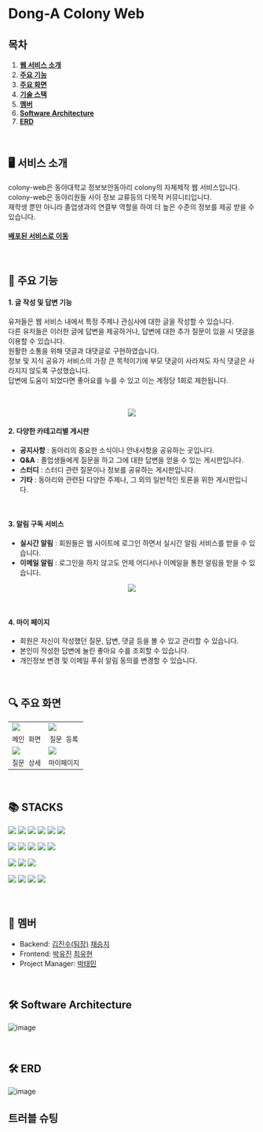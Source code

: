 # Dong-A Colony Web

## 목차

1. [**웹 서비스 소개**](#1)
1. [**주요 기능**](#2)
1. [**주요 화면**](#3)
1. [**기술 스택**](#4)
1. [**멤버**](#5)
1. [**Software Architecture**](#6)
1. [**ERD**](#7)

<br/>

<div id="1"></div>

## 🖥️ 서비스 소개
colony-web은 동아대학교 정보보안동아리 colony의 자체제작 웹 서비스입니다.   
colony-web은 동아리원들 사이 정보 교류등의 다목적 커뮤니티입니다.   
재학생 뿐만 아니라 졸업생과의 연결부 역할을 하여 더 높은 수준의 정보를 제공 받을 수 있습니다.   
#### <a href="http://bit.ly/dau-colony" target="_blank">배포된 서비스로 이동</a>

<br/>

<div id="2"></div>

## 🎯 주요 기능

#### 1. 글 작성 및 답변 기능
유저들은 웹 서비스 내에서 특정 주제나 관심사에 대한 글을 작성할 수 있습니다. <br>
다른 유저들은 이러한 글에 답변을 제공하거나, 답변에 대한 추가 질문이 있을 시 댓글을 이용할 수 있습니다. <br>
원활한 소통을 위해 댓글과 대댓글로 구현하였습니다.  <br>
정보 및 지식 공유가 서비스의 가장 큰 목적이기에 부모 댓글이 사라져도 자식 댓글은 사라지지 않도록 구성했습니다.   <br>
답변에 도움이 되었다면 좋아요를 누를 수 있고 이는 계정당 1회로 제한됩니다. <br> <br> <br>

<p align="center">
 <img src="https://github.com/COLONY-DONGA/colony-web/assets/69447192/8c5b9bb0-9cf8-4970-b583-31340753d708">
</p>


#### 2. 다양한 카테고리별 게시판


*  **공지사항** : 동아리의 중요한 소식이나 안내사항을 공유하는 곳입니다.  
* **Q&A** : 졸업생들에게 질문을 하고 그에 대한 답변을 얻을 수 있는 게시판입니다.  
* **스터디** : 스터디 관련 질문이나 정보를 공유하는 게시판입니다.  
* **기타** : 동아리와 관련된 다양한 주제나, 그 외의 일반적인 토론을 위한 게시판입니다.

 <br>

#### 3. 알림 구독 서비스
* **실시간 알림** : 회원들은 웹 사이트에 로그인 하면서 실시간 알림 서비스를 받을 수 있습니다.
* **이메일 알림** : 로그인을 하지 않고도 언제 어디서나 이메일을 통한 알림을 받을 수 있습니다.

<p align="center">
 <img src="https://github.com/COLONY-DONGA/colony-web/assets/69447192/dc9ba668-d9b3-4378-976c-5f7cb11f30e9">
</p>

<br>

#### 4. 마이 페이지
* 회원은 자신이 작성했던 질문, 답변, 댓글 등을 볼 수 있고 관리할 수 있습니다.
* 본인이 작성한 답변에 눌린 좋아요 수를 조회할 수 있습니다.
* 개인정보 변경 및 이메일 푸쉬 알림 동의를 변경할 수 있습니다. 


<br/>

<div id="3"></div>

## 🔍 주요 화면

|        |        |
| ------ | ------ |
|<img src="https://github.com/COLONY-DONGA/colony-web/assets/69447192/0a991798-82bc-4c91-ab19-26e81327ecdf">  |    <img src="https://github.com/COLONY-DONGA/colony-web/assets/69447192/852bf12e-22e8-47e6-847e-2429b553c38a">     |
|    <div align=center> `메인 화면` </div>    |    <div align=center> `질문 등록` </div>    |
|    <img src="https://github.com/COLONY-DONGA/colony-web/assets/69447192/60b18a65-e943-4f9a-b458-3e359764c98b">    |    <img src="https://github.com/COLONY-DONGA/colony-web/assets/69447192/59b31654-01d7-42d7-9fc8-195cc378391f">    |
|    <div align=center> `질문 상세` </div>    |    <div align=center> `마이페이지` </div>    |




<br/>

<div id="4"></div>

## 📚 STACKS
<div> 
  <img src="https://img.shields.io/badge/java-007396?style=for-the-badge&logo=java&logoColor=white"> 
  <img src="https://img.shields.io/badge/spring-6DB33F?style=for-the-badge&logo=spring&logoColor=white">
  <img src="https://img.shields.io/badge/Spring Boot-6DB33F?style=for-the-badge&logo=spring boot&logoColor=white">
  <img src="https://img.shields.io/badge/mysql-4479A1?style=for-the-badge&logo=mysql&logoColor=white">
  <img src="https://img.shields.io/badge/Spring Security-6DB33F?style=for-the-badge&logo=springsecurity&logoColor=white">
  <img src="https://img.shields.io/badge/swagger-85EA2D?style=for-the-badge&logo=swagger&logoColor=white">
  <p></p>
  
  <img src="https://img.shields.io/badge/GitHub Actions-2088FF?style=for-the-badge&logo=GitHub Actions&logoColor=white">
  <img src="https://img.shields.io/badge/EC2-FF9900?style=for-the-badge&logo=Amazon EC2&logoColor=white">
  <img src="https://img.shields.io/badge/RDS-527FFF?style=for-the-badge&logo=Amazon RDS&logoColor=white">
  <img src="https://img.shields.io/badge/S3-569A31?style=for-the-badge&logo=Amazon S3&logoColor=white">
  <img src="https://img.shields.io/badge/figma-F24E1E?style=for-the-badge&logo=figma&logoColor=white">
  <p></p>  
   
  <img src="https://img.shields.io/badge/github-181717?style=for-the-badge&logo=github&logoColor=white">
  <img src="https://img.shields.io/badge/git-F05032?style=for-the-badge&logo=git&logoColor=white">
  <img src="https://img.shields.io/badge/Notion-000000?style=for-the-badge&logo=Notion&logoColor=white">
  

  <p></p>
  <img src="https://img.shields.io/badge/html5-E34F26?style=for-the-badge&logo=html5&logoColor=white">
  <img src="https://img.shields.io/badge/css-1572B6?style=for-the-badge&logo=css3&logoColor=white">
  <img src="https://img.shields.io/badge/javascript-F7DF1E?style=for-the-badge&logo=javascript&logoColor=black">
  <img src="https://img.shields.io/badge/jQuery-0769AD?style=for-the-badge&logo=jQuery&logoColor=white">
</div>
<br/>

<br/>

<div id="5"></div>

## 👥 멤버
* Backend: [김진수(팀장)](https://github.com/dgjinsu) [채승지](https://github.com/ChaeSeungJi)
* Frontend: [박유진](https://github.com/yujinn00) [최유현](https://github.com/Choiyuhyeon)
* Project Manager: [박태민](https://github.com/DLLegs)

<br/>

<div id="6"></div>

## 🛠 Software Architecture
![image](https://github.com/dgjinsu/shop-1/assets/97269799/07dc46f6-4cc0-40a6-84a5-c4970202f5ab)  

<br/>
<div id="7"></div>

## 🛠 ERD
![image](https://github.com/COLONY-DONGA/colony-web/assets/97269799/b4a3843f-7359-4561-ac4d-a286fcf32800)


## 트러블 슈팅
